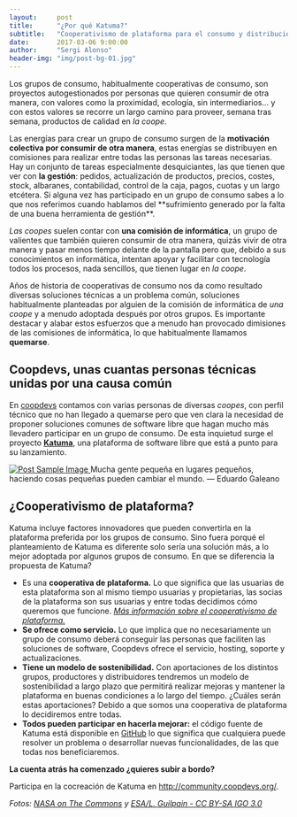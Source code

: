 ```yaml
---
layout:     post
title:      "¿Por qué Katuma?"
subtitle:   "Cooperativismo de plataforma para el consumo y distribución de productos agroecológicos"
date:       2017-03-06 9:00:00
author:     "Sergi Alonso"
header-img: "img/post-bg-01.jpg"
---
```


<p>Los grupos de consumo, habitualmente cooperativas de consumo, son proyectos autogestionados por personas que quieren consumir de otra manera, con valores como la proximidad, ecología, sin intermediarios... y con estos valores se recorre un largo camino para proveer, semana tras semana, productos de calidad en <em>la coope</em>.</p>

<p>Las energías para crear un grupo de consumo surgen de la <strong>motivación colectiva por consumir de otra manera</strong>, estas energías se distribuyen en comisiones para realizar entre todas las personas las tareas necesarias. Hay un conjunto de tareas especialmente desquiciantes, las que tienen que ver con <strong>la gestión</strong>: pedidos, actualización de productos, precios, costes, stock, albaranes, contabilidad, control de la caja, pagos, cuotas y un largo etcétera. Si alguna vez has participado en un grupo de consumo sabes a lo que nos referimos cuando hablamos del **sufrimiento generado por la falta de una buena herramienta de gestión**.</p>

<p><em>Las coopes</em> suelen contar con <strong>una comisión de informática</strong>, un grupo de valientes que también quieren consumir de otra manera, quizás vivir de otra manera y pasar menos tiempo delante de la pantalla pero que, debido a sus conocimientos en informática, intentan apoyar y facilitar con tecnología todos los procesos, nada sencillos, que tienen lugar en <em>la coope</em>.</p>

<p>Años de historia de cooperativas de consumo nos da como resultado diversas soluciones técnicas a un problema común, soluciones habitualmente planteadas por alguien de la comisión de informática de <em>una coope</em> y a menudo adoptada después por otros grupos. Es importante destacar y alabar estos esfuerzos que a menudo han provocado dimisiones de las comisiones de informática, lo que habitualmente llamamos <strong>quemarse</strong>.</p>

<h2 class="section-heading">Coopdevs, unas cuantas personas técnicas unidas por una causa común</h2>

<p>En <a href="http://coopdevs.org/" title="coopdevs">coopdevs</a> contamos con varias personas de diversas <em>coopes</em>, con perfil técnico que no han llegado a quemarse pero que ven clara la necesidad de proponer soluciones comunes de software libre que hagan mucho más llevadero participar en un grupo de consumo. De esta inquietud surge el proyecto <strong><a href="http://katuma.org/" title="katuma">Katuma</a></strong>, una plataforma de software libre que está a punto para su lanzamiento.</p>

<a href="#">
    <img src="{{ site.baseurl }}/img/MSG-4_liftoff.jpg" alt="Post Sample Image">
</a>
<span class="caption text-muted">Mucha gente pequeña en lugares pequeños, haciendo cosas pequeñas pueden cambiar el mundo. — Eduardo Galeano</span>


<h2 class="section-heading">¿Cooperativismo de plataforma?</h2>

<p>Katuma incluye factores innovadores que pueden convertirla en la plataforma preferida por los grupos de consumo. Sino fuera porqué el planteamiento de Katuma es diferente solo sería una solución más, a lo mejor adoptada por algunos grupos de consumo. En que se diferencia la propuesta de Katuma?</p>
<ul>
	<li>Es una <strong>cooperativa de plataforma.</strong> Lo que significa que las usuarias de esta plataforma son al mismo tiempo usuarias y propietarias, las socias de la plataforma son sus usuarias y entre todas decidimos cómo queremos que funcione. <em><a href="http://lab.cccb.org/es/la-experiencia-de-usuario-en-el-cooperativismo-de-plataforma/" title="cooperativismo de plataforma">Más información sobre el cooperativismo de plataforma.</a></em></li>
	<li><strong>Se ofrece como servicio.</strong> Lo que implica que no necesariamente un grupo de consumo deberá conseguir las personas que faciliten las soluciones de software, Coopdevs ofrece el servicio, hosting, soporte y actualizaciones.</li>
	<li><strong>Tiene un modelo de sostenibilidad.</strong> Con aportaciones de los distintos grupos, productores y distribuidores tendremos un modelo de sostenibilidad a largo plazo que permitirá realizar mejoras y mantener la plataforma en buenas condiciones a lo largo del tiempo. ¿Cuáles serán estas aportaciones? Debido a que somos una cooperativa de plataforma lo decidiremos entre todas.</li>
	<li><strong>Todos pueden participar en hacerla mejorar:</strong> el código fuente de Katuma está disponible en <a href="https://github.com/coopdevs/katuma">GitHub</a> lo que significa que cualquiera puede resolver un problema o desarrollar nuevas funcionalidades, de las que todas nos beneficiaremos.</li>
</ul>
<p><strong>La cuenta atrás ha comenzado ¿quieres subir a bordo?</strong></p>
<p>Participa en la cocreación de Katuma en <a href="http://community.coopdevs.org/">http://community.coopdevs.org/</a>.</p>
<em>Fotos: <a href="https://www.flickr.com/photos/nasacommons/">NASA on The Commons</a> y <a href="http://www.esa.int/spaceinimages/Images/2013/11/Swarm_launch_rehearsal">ESA/L. Guilpain - CC BY-SA IGO 3.0</a></em>
